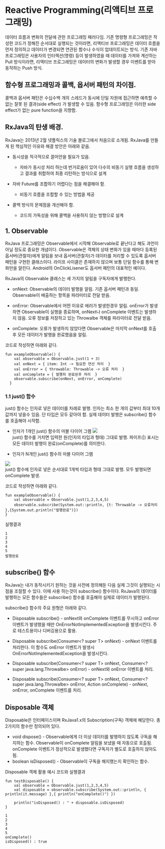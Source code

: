 # Reactive Programming(리액티브 프로그래밍)

데이터 흐름과 변화의 전달에 관한 프로그래밍 패러다임.
기존 명령형 프로그래밍은 작성한 코드가 정해진 순서대로 실행되는 것이라면, 리액티브 프로그래밍은 데이터 흐름을 먼저 정의하고 데이터가 변경되면 연관된 함수나 수식이 업데이트되는 방식.
기존 자바 프로그래밍은 사용자의 인터렉션(명령) 등이 발생하였을 때 데이터를 가져와 계산하는 Pull 방식이라면, 리액티브 프로그래밍은 데이터의 변화가 발생할 경우 이벤트를 받아 동작하는 Push 방식.

## 함수형 프로그래밍과 콜백, 옵서버 패턴의 차이점.

콜백과 옵서버 패턴은 수십수백 개의 스레드가 동시에 단일 자원에 접근하면 예측할 수 없는 잘못 된 결과(side effect) 가 발생할 수 있음.
함수형 프로그래밍은 이러한 side effect가 없는 pure function을 지향함.

## RxJava의 탄생 배경.

RxJava는 2013년 2월 넷플릭스의 기술 블로그에서 처음으로 소개됨. RxJava를 만들게 된 핵심적인 이유와 해결 방안은 아래와 같음.
* 동시성을 적극적으로 끌어안을 필요가 있음.
  * 자바가 동시성 처리 하는데 번거로움이 있어 다수의 비동기 실행 흐름을 생성하고 결과를 취합하여 최종 리턴하는 방식으로 설계

* 자바 Future를 조합하기 어렵다는 점을 해결해야 함.
  * 비동기 흐름을 조합할 수 있는 방법을 제공

* 콜백 방식의 문제점을 개선해야 함.
  * 코드의 가독성을 위해 콜백을 사용하지 않는 방향으로 설계

## 1. Observable

RxJava 프로그래밍은 Observable에서 시작해 Observable로 끝난다고 해도 과언이 아닐 정도로 중요한 개념이다.
Observable은 객체의 상태 변화가 있을 때마다 등록된 옵서버(관찰자)에게 알림을 보내 옵서버(관찰자)가 데이터를 처리할 수 있도록 옵서버 패턴을 구현한 클래스이다.
라이프 사이클은 존재하지 않으며 보통 단일 함수를 통해 변화만을 알린다. Android의 OnClickLisener도 옵서버 패턴의 대표적인 예이다.

RxJava의 Observable 클래스는 세 가지의 알림을 구독자에게 발행한다.

* onNext: Observable의 데이터 발행을 알림. 기존 옵서버 패턴과 동일. Observable이 배출하는 항목을 파라미터로 전달 받음.

* onError: Observable에서 어떤 이유로 에러가 발생한경우 알림. onError가 발생하면 Observable이 실행을 종료하며, onNext나 onComplete 이벤트는 발생하지 않음. 오류 정보를 저장하고 있는 Throwalbe 객체를 파라미터로 전달 받음.

* onComplete: 오류가 발생하지 않았다면 Observable은 마지막 onNext를 호출후 모든 데이터가 발행을 완료했음을 알림.

코드로 작성하면 아래와 같다.

<pre><code>fun exampleObservable() {
    val observable = Observable.just(1 + 3)
    val onNext = { item: Int -> 필요한 연산 처리  }
    val onError = { throwable: Throwable -> 오류 처리  }
    val onComplete = { 발행히 완료된후 처리  }
    observable.subscribe(onNext, onError, onComplete)
  }
</code></pre>

### 1.1 just() 함수

just() 함수는 인자로 넣은 데이터를 차례로 발행. 인자는 최소 한 개의 값부터 최대 10개 값까지 넣을수 있음. 단 타입은 모두 같아야 함. 실제 데이터 발행은 subscribe() 함수를 호출해야 시작함.

* 인자가 1개인 just() 함수의 마블 다이어 그램
<img src="https://raw.githubusercontent.com/wiki/ReactiveX/RxJava/images/rx-operators/just.item.png"></img><br/>
just() 함수를 거치면 입력한 원(인자의 타입과 형태) 그대로 발행. 파이프(|) 표시는 모든 데이터 발행이 완료(onComplete)를 의미한다.

* 인자가 N개인 just() 함수의 마블 다이어 그램

<img src="https://raw.githubusercontent.com/wiki/ReactiveX/RxJava/images/rx-operators/just.5.png"></img><br/>
just() 함수에 인자로 넣은 순서대로 1개씩 타입과 형태 그대로 발행. 모두 발행되면 onComplete 발생.

코드로 작성하면 아래와 같다.

<pre><code>fun exampleObservable() {
    val observable = Observable.just(1,2,3,4,5)
    observable.subscribe(System.out::println, {t: Throwable -> 오류처리 },{System.out.println("발행완료")})
}
</code></pre>

실행결과
<pre><code>1
2
3
4
5
발행완료
</code></pre>

## subscribe() 함수

RxJava는 내가 동작시키기 원하는 것을 사전에 정의해둔 다음 실제 그것이 실행되는 시점을 조절할 수 있다. 이때 사용 하는것이 subscribe() 함수이다.
RxJava의 데이터를 발행하는 모든 함수들은 subscribe() 함수를 호출해야 실제로 데이터가 발행된다.

subscribe() 함수의 주요 원형은 아래와 같다.

* Disposable subscribe() - onNext와 onComplete 이벤트를 무시하고 onError 이벤트가 발생했을 때만 OnErrorNotImplementedException을 발생시킨다. 주로 테스트용이나 디버깅용으로 활용.

* Disposable subscribe(Consumer<? super T> onNext) - onNext 이벤트를 처리한다. 이 함수도 onError 이벤트가 발생시 OnErrorNotImplementedException을 발생시킨다.

* Disposable subscribe(Consumer<? super T> onNext, Consumer<? super java.lang.Throwalbe> onError) - onNext와 onError 이벤트를 처리.

* Disposable subscribe(Consumer<? super T> onNext, Consumer<? super java.lang.Throwalbe> onError, Action onComplete) - onNext, onError, onComplete 이벤트를 처리.


## Disposable 객체

Disposable은 인터페이스이며 RxJava1.x의 Subscription(구독) 객체에 해당한다. 총 2가지의 함수만 정의되어 있다.

* void dispose() - Observable에게 더 이상 데이터를 발행하지 않도록 구독을 해지하는 함수. Observable이 onComplete 알림을 보냈을 때 자동으로 호출됨. onComplete 이벤트가 정상적으로 발생했다면 구독자가 별도로 호출하지 않아도됨.
* boolean isDisposed() - Observable이 구독을 해지했는지 확인하는 함수.

Disposable 객체 활용 예시 코드와 실행결과

<pre><code>fun testDisposable() {
    val observable = Observable.just(1,2,3,4,5)
    val disposable = observable.subscribe(System.out::println, { println(it.message) },{ println("onComplete()") })
    
    println("isDisposed() : " + disposable.isDisposed)
}
</code></pre>
<pre><code>1
2
3
4
5
onComplete()
isDisposed() : true
</code></pre>
